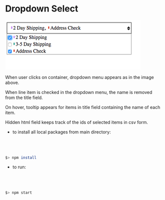 # Dropdown Select

![drop-down select](https://raw.githubusercontent.com/andrewtdunn/drop_down_select/master/dist/assets/dropdownselect.png)

When user clicks on container, dropdown menu appears as in the image above.

When line item is checked in the dropdown menu, the name is removed from the title field.

On hover, tooltip appears for items in title field containing the name of each item.

Hidden html field keeps track of the ids of selected items in csv form.



- to install all local packages from main directory:
```bash



$> npm install


```

- to run:
```bash



$> npm start


```
